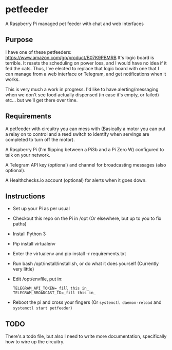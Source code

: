# petfeeder
A Raspberry Pi managed pet feeder with chat and web interfaces

## Purpose

I have one of these petfeeders: https://www.amazon.com/gp/product/B07K9PBMRB
It's logic board is terrible. It resets the scheduling on power loss, and I would have no idea if it fed the cats.
Thus, I've elected to replace that logic board with one that I can manage from a web interface or Telegram, and get notifications when it works.

This is very much a work in progress. I'd like to have alerting/messaging when we don't see food actually dispensed (in case it's empty, or failed) etc... but we'll get there over time.

## Requirements

A petfeeder with circuitry you can mess with (Basically a motor you can put a relay on to control and a reed switch to identify when servings are completed to turn off the motor).

A Raspberry Pi (I'm flipping between a Pi3b and a Pi Zero W) configured to talk on your network.

A Telegram API key (optional) and channel for broadcasting messages (also optional).

A Healthchecks.io account (optional) for alerts when it goes down.

## Instructions

- Set up your Pi as per usual
- Checkout this repo on the Pi in /opt (Or elsewhere, but up to you to fix paths)
- Install Python 3
- Pip install virtualenv
- Enter the virtualenv and pip install -r requirements.txt
- Run bash /opt/install/install.sh, or do what it does yourself (Currently very little)
- Edit /opt/envfile, put in:

    ```
    TELEGRAM_API_TOKEN=_fill this in_
    TELEGRAM_BROADCAST_ID=_fill this in_
    ```
- Reboot the pi and cross your fingers (Or `systemctl daemon-reload` and `systemctl start petfeeder`)


## TODO

There's a todo file, but also I need to write more documentation, specifically how to wire up the circuitry.
